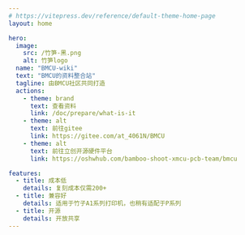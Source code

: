 ```yaml
---
# https://vitepress.dev/reference/default-theme-home-page
layout: home

hero:
  image: 
    src: /竹笋-黑.png
    alt: 竹笋logo
  name: "BMCU-wiki"
  text: "BMCU的资料整合站"
  tagline: 由BMCU社区共同打造
  actions:
    - theme: brand
      text: 查看资料
      link: /doc/prepare/what-is-it
    - theme: alt
      text: 前往gitee
      link: https://gitee.com/at_4061N/BMCU
    - theme: alt
      text: 前往立创开源硬件平台
      link: https://oshwhub.com/bamboo-shoot-xmcu-pcb-team/bmcu

features:
  - title: 成本低
    details: 复刻成本仅需200+
  - title: 兼容好
    details: 适用于竹子A1系列打印机，也稍有适配于P系列
  - title: 开源
    details: 开放共享
---
```



